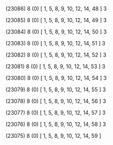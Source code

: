 (23086) 8 (0) [ 1, 5, 8, 9, 10, 12, 14, 48 ] 3 


(23085) 8 (0) [ 1, 5, 8, 9, 10, 12, 14, 49 ] 3 


(23084) 8 (0) [ 1, 5, 8, 9, 10, 12, 14, 50 ] 3 


(23083) 8 (0) [ 1, 5, 8, 9, 10, 12, 14, 51 ] 3 


(23082) 8 (0) [ 1, 5, 8, 9, 10, 12, 14, 52 ] 3 


(23081) 8 (0) [ 1, 5, 8, 9, 10, 12, 14, 53 ] 3 


(23080) 8 (0) [ 1, 5, 8, 9, 10, 12, 14, 54 ] 3 


(23079) 8 (0) [ 1, 5, 8, 9, 10, 12, 14, 55 ] 3 


(23078) 8 (0) [ 1, 5, 8, 9, 10, 12, 14, 56 ] 3 


(23077) 8 (0) [ 1, 5, 8, 9, 10, 12, 14, 57 ] 3 


(23076) 8 (0) [ 1, 5, 8, 9, 10, 12, 14, 58 ] 3 


(23075) 8 (0) [ 1, 5, 8, 9, 10, 12, 14, 59 ]  

